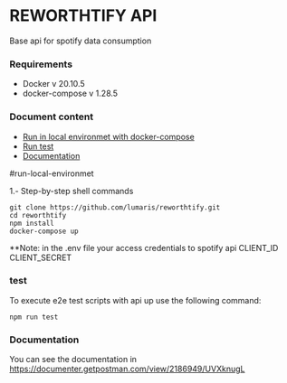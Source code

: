 # REWORTHTIFY API
Base api for spotify data consumption

### Requirements

* Docker v 20.10.5
* docker-compose v 1.28.5

### Document content

* [Run in local environmet with docker-compose](#run-local-environmet)
* [Run test](#test)
* [Documentation](#documentation)

#run-local-environmet

1.- Step-by-step shell commands
```shell
git clone https://github.com/lumaris/reworthtify.git
cd reworthtify
npm install
docker-compose up
```
**Note: in the .env file your access credentials to spotify api CLIENT_ID CLIENT_SECRET
### test

To execute e2e test scripts with api up use the following command:

```
npm run test
```

### Documentation

You can see the documentation in https://documenter.getpostman.com/view/2186949/UVXknugL

